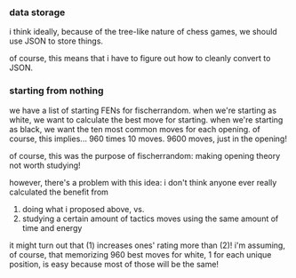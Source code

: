 ### data storage

i think ideally, because of the tree-like nature of chess games, we should use JSON to store things.

of course, this means that i have to figure out how to cleanly convert to JSON. 

### starting from nothing

we have a list of starting FENs for fischerrandom. when we're starting as white, we want to calculate the best move for starting. when we're starting as black, we want the ten most common moves for each opening. of course, this implies... 960 times 10 moves. 9600 moves, just in the opening!

of course, this was the purpose of fischerrandom: making opening theory not worth studying!

however, there's a problem with this idea: i don't think anyone ever really calculated the benefit from 

1) doing what i proposed above, vs.
2) studying a certain amount of tactics moves using the same amount of time and energy

it might turn out that (1) increases ones' rating more than (2)!
i'm assuming, of course, that memorizing 960 best moves for white, 1 for each unique position, is easy because most of those will be the same!